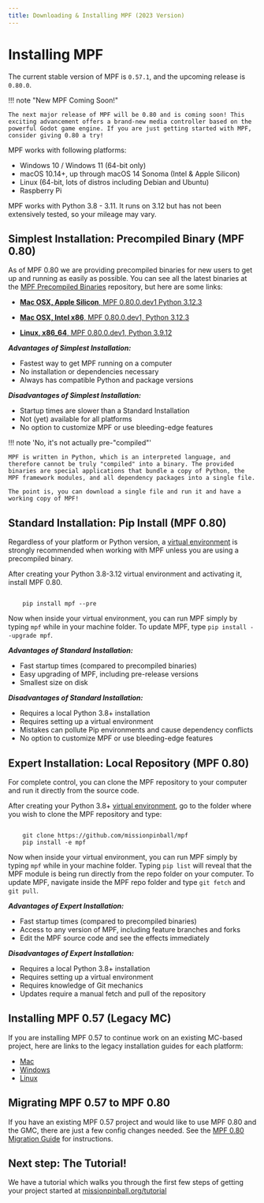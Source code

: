 ```yaml
---
title: Downloading & Installing MPF (2023 Version)
---
```


# Installing MPF


The current stable version of MPF is `0.57.1`, and the upcoming release is `0.80.0`.

!!! note "New MPF Coming Soon!"

    The next major release of MPF will be 0.80 and is coming soon! This exciting advancement offers a brand-new media controller based on the powerful Godot game engine. If you are just getting started with MPF, consider giving 0.80 a try!

MPF works with following platforms:

* Windows 10 / Windows 11 (64-bit only)
* macOS 10.14+, up through macOS 14 Sonoma (Intel & Apple Silicon)
* Linux (64-bit, lots of distros including Debian and Ubuntu)
* Raspberry Pi

MPF works with Python 3.8 - 3.11. It runs on 3.12 but has not been extensively tested, so your mileage may vary.

## Simplest Installation: Precompiled Binary (MPF 0.80)

As of MPF 0.80 we are providing precompiled binaries for new users to get up and running as easily as possible. You can see all the latest binaries at the [MPF Precompiled Binaries](https://github.com/missionpinball/prepackaged-mpf-binaries/tree/main/latest) repository, but here are some links:

  *  [**Mac OSX, Apple Silicon**, MPF 0.80.0.dev1 Python 3.12.3](https://github.com/missionpinball/prepackaged-mpf-binaries/raw/main/latest/mpf-0.80.0.dev1_cpython-3.12.3_darwin_arm64)

  * [**Mac OSX, Intel x86**, MPF 0.80.0.dev1, Python 3.12.3](https://github.com/missionpinball/prepackaged-mpf-binaries/raw/main/latest/mpf-0.80.0.dev1_cpython-3.12.3_darwin_x86_64)

  * [**Linux, x86_64**, MPF 0.80.0.dev1, Python 3.9.12](https://github.com/missionpinball/prepackaged-mpf-binaries/raw/main/latest/mpf-0.80.0.dev1_cpython-3.9.2_linux_x86_64)

***Advantages of Simplest Installation:***

  * Fastest way to get MPF running on a computer
  * No installation or dependencies necessary
  * Always has compatible Python and package versions

***Disadvantages of Simplest Installation:***

  * Startup times are slower than a Standard Installation
  * Not (yet) available for all platforms
  * No option to customize MPF or use bleeding-edge features

!!! note 'No, it's not actually pre-"compiled"'

    MPF is written in Python, which is an interpreted language, and therefore cannot be truly "compiled" into a binary. The provided binaries are special applications that bundle a copy of Python, the MPF framework modules, and all dependency packages into a single file.

    The point is, you can download a single file and run it and have a working copy of MPF!

## Standard Installation: Pip Install (MPF 0.80)

Regardless of your platform or Python version, a [virtual environment](virtual-environments.md) is
strongly recommended when working with MPF unless you are using a precompiled binary.

After creating your Python 3.8-3.12 virtual environment and activating it, install MPF 0.80.

``` console

    pip install mpf --pre
```

Now when inside your virtual environment, you can run MPF simply by typing `mpf` while in your machine folder. To update MPF, type `pip install --upgrade mpf`.

***Advantages of Standard Installation:***

  * Fast startup times (compared to precompiled binaries)
  * Easy upgrading of MPF, including pre-release versions
  * Smallest size on disk

***Disadvantages of Standard Installation:***

  * Requires a local Python 3.8+ installation
  * Requires setting up a virtual environment
  * Mistakes can pollute Pip environments and cause dependency conflicts
  * No option to customize MPF or use bleeding-edge features

## Expert Installation: Local Repository (MPF 0.80)

For complete control, you can clone the MPF repository to your computer and run it directly from the source code.

After creating your Python 3.8+ [virtual environment](virtual-environments.md), go to the folder where you wish to clone the MPF repository and type:

``` console

    git clone https://github.com/missionpinball/mpf
    pip install -e mpf
```

Now when inside your virtual environment, you can run MPF simply by typing `mpf` while in your machine folder. Typing `pip list` will reveal that the MPF module is being run directly from the repo folder on your computer. To update MPF, navigate inside the MPF repo folder and type `git fetch` and `git pull`.


***Advantages of Expert Installation:***

  * Fast startup times (compared to precompiled binaries)
  * Access to any version of MPF, including feature branches and forks
  * Edit the MPF source code and see the effects immediately

***Disadvantages of Expert Installation:***

  * Requires a local Python 3.8+ installation
  * Requires setting up a virtual environment
  * Requires knowledge of Git mechanics
  * Updates require a manual fetch and pull of the repository

## Installing MPF 0.57 (Legacy MC)

If you are installing MPF 0.57 to continue work on an existing MC-based project, here are links to the legacy installation guides for each platform:

* [Mac](mac.md)
* [Windows](windows.md)
* [Linux](linux)

## Migrating MPF 0.57 to MPF 0.80

If you have an existing MPF 0.57 project and would like to use MPF 0.80 and the GMC, there are just a few config changes needed. See the [MPF 0.80 Migration Guide](./0.80.md) for instructions.

## Next step: The Tutorial!

We have a tutorial which walks you through the first few steps of getting
your project started at [missionpinball.org/tutorial](../tutorial/index.md)
